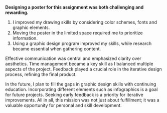 **Designing a poster for this assignment was both challenging and rewarding.**
1. I improved my drawing skills by considering color schemes, fonts and graphic elements. 
2. Moving the poster in the limited space required me to prioritize information. 
3. Using a graphic design program improved my skills, while research became essential when gathering content.

Effective communication was central and emphasized clarity over aesthetics. 
Time management became a key skill as I balanced multiple aspects of the project. 
Feedback played a crucial role in the iterative design process, refining the final product.

In the future, I plan to fill the gaps in graphic design skills with continuing education. 
Incorporating different elements such as infographics is a goal for future projects. Seeking early feedback is a priority for iterative improvements. 
All in all, this mission was not just about fulfillment; it was a valuable opportunity for personal and skill development.
